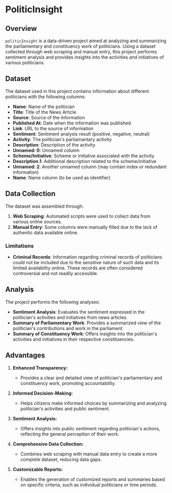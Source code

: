 # PoliticInsight

## Overview

`politicInsight` is a data-driven project aimed at analyzing and summarizing the parliamentary and constituency work of politicians. Using a dataset collected through web scraping and manual entry, this project performs sentiment analysis and provides insights into the activities and initiatives of various politicians.

## Dataset

The dataset used in this project contains information about different politicians with the following columns:

- **Name**: Name of the politician
- **Title**: Title of the News Article
- **Source**: Source of the information
- **Published At**: Date when the information was published
- **Link**: URL to the source of information
- **Sentiment**: Sentiment analysis result (positive, negative, neutral)
- **Activity**: The politician's parliamantary activity
- **Description**: Description of the activity
- **Unnamed: 0**: Unnamed column 
- **Scheme/Initiative**: Scheme or initiative associated with the activity
- **Description.1**: Additional description related to the scheme/initiative
- **Unnamed: 2**: Another unnamed column (may contain index or redundant information)
- **Name**: Name column (to be used as identifier)


## Data Collection

The dataset was assembled through:

1. **Web Scraping**: Automated scripts were used to collect data from various online sources.
2. **Manual Entry**: Some columns were manually filled due to the lack of authentic data available online.

### Limitations

- **Criminal Records**: Information regarding criminal records of politicians could not be included due to the sensitive nature of such data and its limited availability online. These records are often considered controversial and not readily accessible.

## Analysis

The project performs the following analyses:

- **Sentiment Analysis**: Evaluates the sentiment expressed in the politician's activities and initiatives from news articles.
- **Summary of Parliamentary Work**: Provides a summarized view of the politician's contributions and work in the parliament.
- **Summary of Constituency Work**: Offers insights into the politician's activities and initiatives in their respective constituencies.

## Advantages

1. **Enhanced Transparency:**
   - Provides a clear and detailed view of politician's parliamentary and constituency work, promoting accountability.

2. **Informed Decision-Making:**
   - Helps citizens make informed choices by summarizing and analyzing politician's activities and public sentiment.

3. **Sentiment Analysis:**
   - Offers insights into public sentiment regarding politician's actions, reflecting the general perception of their work.

4. **Comprehensive Data Collection:**
   - Combines web scraping with manual data entry to create a more complete dataset, reducing data gaps.

5. **Customizable Reports:**
   - Enables the generation of customized reports and summaries based on specific criteria, such as individual politicians or time periods.



